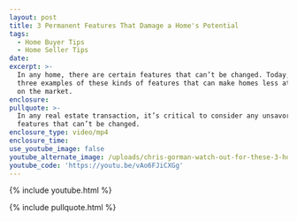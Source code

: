 ```yaml
---
layout: post
title: 3 Permanent Features That Damage a Home's Potential
tags:
  - Home Buyer Tips
  - Home Seller Tips
date:
excerpt: >-
  In any home, there are certain features that can’t be changed. Today, I’ve got
  three examples of these kinds of features that can make homes less attractive
  on the market.
enclosure:
pullquote: >-
  In any real estate transaction, it’s critical to consider any unsavory
  features that can’t be changed.
enclosure_type: video/mp4
enclosure_time:
use_youtube_image: false
youtube_alternate_image: /uploads/chris-gorman-watch-out-for-these-3-home-features-youtube.jpg
youtube_code: 'https://youtu.be/vAo6FJiCXGg'
---
```



{% include youtube.html %}

{% include pullquote.html %}